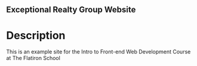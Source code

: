 Exceptional Realty Group Website
---

# Description

This is an example site for the Intro to Front-end Web
Development Course at The Flatiron School